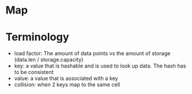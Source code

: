 # Map

# Terminology

- load factor: The amount of data points vs the amount of storage (data.len / storage.capacity)
- key: a value that is hashable and is used to look up data. The hash has to be consistent
- value: a value that is associated with a key
- collision: when 2 keys map to the same cell
